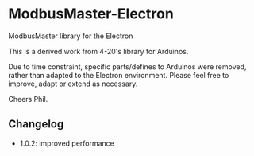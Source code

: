 # ModbusMaster-Electron
ModbusMaster library for the Electron

This is a derived work from 4-20's library for Arduinos.

Due to time constraint, specific parts/defines to Arduinos were removed, rather than adapted to the Electron environment.
Please feel free to improve, adapt or extend as necessary.

Cheers
Phil.

## Changelog
* 1.0.2: improved performance

